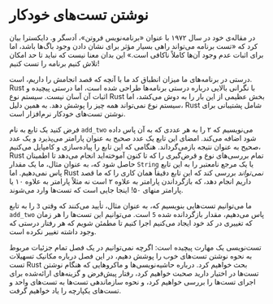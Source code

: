 # نوشتن تست‌های خودکار

در مقاله‌ی خود در سال ۱۹۷۲ با عنوان «برنامه‌نویس فروتن»، اَدسگر و. دایکسترا بیان کرد که «تست برنامه می‌تواند راهی بسیار مؤثر برای نشان دادن وجود باگ‌ها باشد، اما برای اثبات عدم وجود آن‌ها کاملاً ناکافی است.»
این بدان معنا نیست که نباید تا حد امکان تلاش کنیم برنامه را تست کنیم!

درستی در برنامه‌های ما میزان انطباق کد ما با آنچه که قصد انجامش را داریم، است. Rust با نگرانی بالایی درباره درستی برنامه‌ها طراحی شده است، اما درستی پیچیده و اثبات آن آسان نیست. سیستم نوع Rust بخش عظیمی از این بار را به دوش می‌کشد، اما سیستم نوع نمی‌تواند همه چیز را پوشش دهد. به همین دلیل، Rust شامل پشتیبانی برای نوشتن تست‌های خودکار نرم‌افزار است.

فرض کنید یک تابع به نام `add_two` می‌نویسیم که ۲ را به هر عددی که به آن پاس داده شود اضافه می‌کند. امضای این تابع یک عدد صحیح به عنوان پارامتر می‌پذیرد و یک عدد صحیح به عنوان نتیجه بازمی‌گرداند. هنگامی که این تابع را پیاده‌سازی و کامپایل می‌کنیم، Rust تمام بررسی‌های نوع و قرض‌گیری را که تا کنون آموخته‌اید انجام می‌دهد تا اطمینان حاصل شود که، به عنوان مثال، ما یک مقدار `String` یا یک مرجع نامعتبر را به این تابع پاس نمی‌دهیم. اما Rust _نمی‌تواند_ بررسی کند که این تابع دقیقاً همان کاری را که ما قصد داریم انجام دهد، که بازگرداندن پارامتر به علاوه ۲ است نه مثلاً پارامتر به علاوه ۱۰ یا پارامتر منهای ۵۰! اینجا جایی است که تست‌ها وارد می‌شوند.

ما می‌توانیم تست‌هایی بنویسیم که، به عنوان مثال، تأیید می‌کنند که وقتی `3` را به تابع `add_two` پاس می‌دهیم، مقدار بازگردانده شده `5` است. می‌توانیم این تست‌ها را هر زمان که تغییری در کد خود ایجاد می‌کنیم اجرا کنیم تا مطمئن شویم که هر رفتار درستی که وجود داشته تغییر نکرده است.

تست‌نویسی یک مهارت پیچیده است: اگرچه نمی‌توانیم در یک فصل تمام جزئیات مربوط به نحوه نوشتن تست‌های خوب را پوشش دهیم، در این فصل درباره مکانیک تسهیلات تست Rust بحث خواهیم کرد. درباره حاشیه‌نویسی‌ها و ماکروهایی که هنگام نوشتن تست‌ها در اختیار دارید صحبت خواهیم کرد، رفتار پیش‌فرض و گزینه‌های ارائه‌شده برای اجرای تست‌ها را بررسی خواهیم کرد، و نحوه سازماندهی تست‌ها به تست‌های واحد و تست‌های یکپارچه را یاد خواهیم گرفت.
